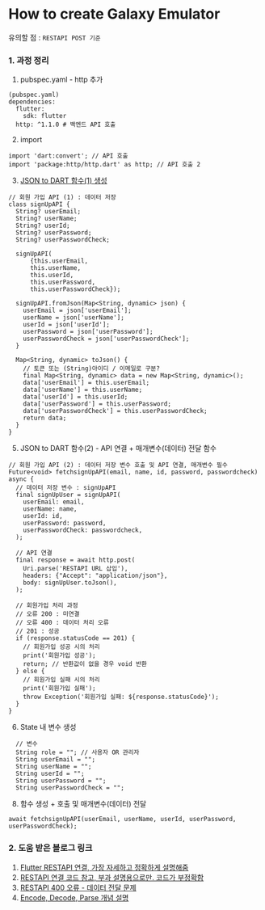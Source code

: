 # How to create Galaxy Emulator

유의할 점 : `RESTAPI POST 기준`

### 1. 과정 정리
1. pubspec.yaml - http 추가
```
(pubspec.yaml)
dependencies:
  flutter:
    sdk: flutter
  http: ^1.1.0 # 백엔드 API 호출
```
2. import
```
import 'dart:convert'; // API 호출
import 'package:http/http.dart' as http; // API 호출 2
```
3. [JSON to DART 함수(1) 생성](https://javiercbk.github.io/json_to_dart/)
```
// 회원 가입 API (1) : 데이터 저장
class signUpAPI {
  String? userEmail;
  String? userName;
  String? userId;
  String? userPassword;
  String? userPasswordCheck;

  signUpAPI(
      {this.userEmail,
      this.userName,
      this.userId,
      this.userPassword,
      this.userPasswordCheck});

  signUpAPI.fromJson(Map<String, dynamic> json) {
    userEmail = json['userEmail'];
    userName = json['userName'];
    userId = json['userId'];
    userPassword = json['userPassword'];
    userPasswordCheck = json['userPasswordCheck'];
  }

  Map<String, dynamic> toJson() {
    // 토큰 또는 (String)아이디 / 이메일로 구분?
    final Map<String, dynamic> data = new Map<String, dynamic>();
    data['userEmail'] = this.userEmail;
    data['userName'] = this.userName;
    data['userId'] = this.userId;
    data['userPassword'] = this.userPassword;
    data['userPasswordCheck'] = this.userPasswordCheck;
    return data;
  }
}
```
5. JSON to DART 함수(2) - API 연결 + 매개변수(데이터) 전달 함수
```
// 회원 가입 API (2) : 데이터 저장 변수 호출 및 API 연결, 매개변수 필수
Future<void> fetchsignUpAPI(email, name, id, password, passwordcheck) async {
  // 데이터 저장 변수 : signUpAPI
  final signUpUser = signUpAPI(
    userEmail: email,
    userName: name,
    userId: id,
    userPassword: password,
    userPasswordCheck: passwordcheck,
  );

  // API 연결
  final response = await http.post(
    Uri.parse('RESTAPI URL 삽입'),
    headers: {"Accept": "application/json"},
    body: signUpUser.toJson(),
  );

  // 회원가입 처리 과정
  // 오류 200 : 미연결
  // 오류 400 : 데이터 처리 오류
  // 201 : 성공
  if (response.statusCode == 201) {
    // 회원가입 성공 시의 처리
    print('회원가입 성공');
    return; // 반환값이 없을 경우 void 반환
  } else {
    // 회원가입 실패 시의 처리
    print('회원가입 실패');
    throw Exception('회원가입 실패: ${response.statusCode}');
  }
}
```
6. State 내 변수 생성
```
  // 변수
  String role = ""; // 사용자 OR 관리자
  String userEmail = "";
  String userName = "";
  String userId = "";
  String userPassword = "";
  String userPasswordCheck = "";
```
8. 함수 생성 + 호출 및 매개변수(데이터) 전달
```
await fetchsignUpAPI(userEmail, userName, userId, userPassword, userPasswordCheck);
```




### 2. 도움 받은 블로그 링크
1. [Flutter RESTAPI 연결, 가장 자세하고 정확하게 설명해줌](https://leteu.tistory.com/7)
2. [RESTAPI 연결 코드 참고, 부과 설명용으로만. 코드가 부정확함](https://jellybeanz.medium.com/how-to-use-flutters-rest-api-f2658b4336cc)
3. [RESTAPI 400 오류 - 데이터 전달 문제](https://velog.io/@asroq1/%EC%97%90%EB%9F%AC%ED%95%B4%EA%B2%B0-React-SpringBoot-%ED%9A%8C%EC%9B%90%EA%B0%80%EC%9E%85-400error-issue)
4. [Encode, Decode, Parse 개념 설명](https://sjoongh.tistory.com/entry/Decode-Encode-Parse-Stringify-%EA%B0%9C%EB%85%90%EA%B3%BC-%EC%82%AC%EC%9A%A9)

      
<br>
